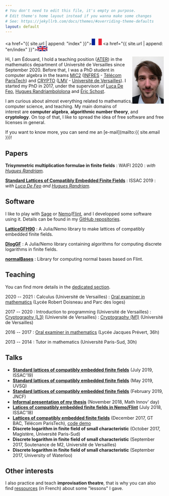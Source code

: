 ```yaml
---
# You don't need to edit this file, it's empty on purpose.
# Edit theme's home layout instead if you wanna make some changes
# See: https://jekyllrb.com/docs/themes/#overriding-theme-defaults
layout: default
---
```


<a href="{{ site.url | append: "index" }}"><img src="/fr32.png" alt="fr"></a>
<a href="{{ site.url | append: "en/index" }}"><img src="/uk32.png" alt="en"></a>

<img align="right" src="/photo-10x15.jpg" alt="What I look like" width="100px">

Hi, I am Édouard, I hold a teaching position ([ATER](https://en.wikipedia.org/wiki/Attach%C3%A9_Temporaire_d%27Enseignement_et_de_Recherche))
in the mathematics department of Université de Versailles since September 2020.
Before that, I was a PhD student in computer algebra in the teams
[MIC2](https://www.infres.telecom-paristech.fr/wp/mic2/)
([INFRES](https://www.infres.telecom-paristech.fr/wp/) -
[Télécom ParisTech](https://www.telecom-paristech.fr/)) and
[CRYPTO](http://lmv.math.cnrs.fr/teams/crypto/)
([LMV](http://lmv.math.cnrs.fr/) - [Université de Versailles](http://www.uvsq.fr/)).
I started my PhD in 2017, under the supervison of [Luca De Feo](http://defeo.lu/),
[Hugues Randriambololona](http://perso.telecom-paristech.fr/~randriam/) and
[Éric Schost](https://cs.uwaterloo.ca/~eschost/).

I  am curious about almost everything related to mathematics,
computer science, and teaching. My main domains of interest are **computer
algebra**, **algorithmic number theory**, and **cryptology**. On top of
that, I like to spread the idea of free software and free licenses in general.

If you want to know more, you can send me an
[e-mail](mailto:{{ site.email }})!

## Papers

**Trisymmetric multiplication formulae in finite fields**
: WAIFI 2020
: *with [Hugues Randriam](http://perso.telecom-paristech.fr/~randriam/).*


**[Standard Lattices of Compatibly Embedded Finite Fields](https://hal.archives-ouvertes.fr/hal-02136976)**
: ISSAC 2019
: *with [Luca De Feo](http://defeo.lu/) and [Hugues Randriam](http://perso.telecom-paristech.fr/~randriam/).*

## Software

I like to play with [Sage](http://www.sagemath.org/) or
[Nemo](http://nemocas.org/)/[Flint](http://flintlib.org/), and I developped
some software using it. Details can be found in my [GitHub repositories](https://github.com/erou?tab=repositories).

[**LatticeGFH90**](https://github.com/erou/LatticeGFH90.jl)
: A Julia/Nemo library to make lattices of compatibly embedded finite fields. 

[**DlogGF**](https://github.com/erou/DlogGF.jl)
: A Julia/Nemo library containing algorithms for computing discrete logarithms in finite
fields.

[**normalBases**](https://github.com/erou/normalBases)
: Library for computing normal bases based on Flint.

## Teaching

You can find more details in the [dedicated section](teaching).

2020 -- 2021
: Calculus (Université de Versailles)
: [Oral examiner in mathematics](/teaching/colles) (Lycée Robert Doisneau and Parc des loges)

2017 -- 2020
: Introduction to programming (Université de Versailles)
: [Cryptography (L3)](/teaching/crypto-l3) (Université de Versailles)
: [Cryptography (M1)](/teaching/crypto-m1) (Université de Versailles)

2016 -- 2017
: [Oral examiner in mathematics](/teaching/colles) (Lycée Jacques Prévert, 36h)

2013 -- 2014
: Tutor in mathematics (Université Paris-Sud, 30h)

## Talks

* [**Standard lattices of compatibly embedded finite
  fields**](/talk-issac2019.pdf)
  (July 2019, ISSAC'19)
* [**Standard lattices of compatibly embedded finite fields**](/talk-uvsq.pdf)
  (May 2019, UVSQ)
* [**Standard lattices of compatibly embedded finite fields**](/talk-jncf.pdf)
  (February 2019, JNCF)
* [**Informal presentation of my thesis**](/talk-dim.pdf) (November 2018, Math Innov' day)
* [**Latices of compatibly embedded finite fields in Nemo/Flint**](https://mybinder.org/v2/gh/erou/Nemo-embeddings-demo/master?filepath=demo.ipynb) (July 2018, ISSAC'18)
* [**Lattices of compatibly embedded finite fields**](/talk-gtbac.pdf) (December 2017, GT BAC,
  Télécom ParisTech), [code demo](/gtbac.ipynb)
* **Discrete logarithm in finite field of small characteristic** (October
  2017, Magistère, Université Paris-Sud)
* **Discrete logarithm in finite field of small characteristic** (September
  2017, Soutenance de M2, Université de Versailles)
* **Discrete logarithm in finite field of small characteristic** (September
  2017, University of Waterloo)

## Other interests

I also practice and teach **improvisation theatre**, that is why you can also
find [ressources](/impro) (in French) about some "lessons" I gave.

